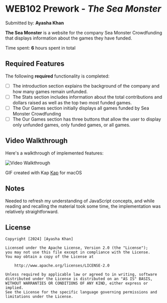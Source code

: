 # WEB102 Prework - *The Sea Monster*

Submitted by: **Ayasha Khan**

**The Sea Monster** is a website for the company Sea Monster Crowdfunding that displays information about the games they have funded.

Time spent: **6** hours spent in total

## Required Features

The following **required** functionality is completed:

* [ ] The introduction section explains the background of the company and how many games remain unfunded.
* [ ] The Stats section includes information about the total contributions and dollars raised as well as the top two most funded games.
* [ ] The Our Games section initially displays all games funded by Sea Monster Crowdfunding
* [ ] The Our Games section has three buttons that allow the user to display only unfunded games, only funded games, or all games.

<!-- The following **optional** features are implemented:

* [ ] List anything else that you can get done to improve the app functionality! -->

## Video Walkthrough

Here's a walkthrough of implemented features:

<img src='./assets/demo.gif' title='Video Walkthrough' width='' alt='Video Walkthrough' />

<!-- Replace this with whatever GIF tool you used! -->
GIF created with Kap 
[Kap](https://getkap.co/) for macOS


## Notes

Needed to refresh my understanding of JavaScript concepts, and while reading and recalling the material took some time, the implementation was relatively straightforward.

## License

    Copyright [2024] [Ayasha Khan]

    Licensed under the Apache License, Version 2.0 (the "License");
    you may not use this file except in compliance with the License.
    You may obtain a copy of the License at

        http://www.apache.org/licenses/LICENSE-2.0

    Unless required by applicable law or agreed to in writing, software
    distributed under the License is distributed on an "AS IS" BASIS,
    WITHOUT WARRANTIES OR CONDITIONS OF ANY KIND, either express or implied.
    See the License for the specific language governing permissions and
    limitations under the License.
